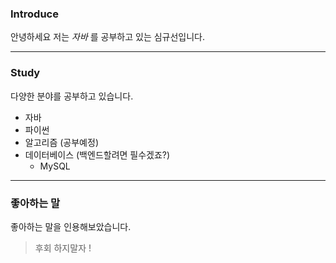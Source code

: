 ### Introduce
 안녕하세요 저는 _자바_ 를 공부하고 있는 심규선입니다. 
--- ---
### Study
다양한 분야를 공부하고 있습니다. <br/>
- 자바
- 파이썬
- 알고리즘 (공부예정)
- 데이터베이스 (백엔드할려면 필수겠죠?)
    - MySQL
--------
### 좋아하는 말
좋아하는 말을 인용해보았습니다.
>후회 하지말자 !

